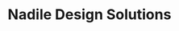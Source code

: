 ---
title: "Nadile Design Solutions"
url: /villingen-schwenningen/nadile-design-solutions/
shop: Badezimmer
---